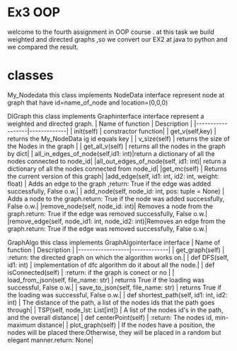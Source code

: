 # Ex3 OOP
welcome to the fourth assignment in OOP course .
at this task we build weighted and directed graphs ,so we 
convert our EX2 at java to python and we compared the result.

# classes 
My_Nodedata
  this class implements NodeData interface represent node at graph
  that have id=name_of_node and location=(0,0,0) 
  
 
 DiGraph
  this class implements Graphinterface interface represent a weighted
  and directed graph.
  | Name of function | Description |
  |------------------|-------------|
  | init(self)       | constractor function|
  | get_v(self,key)  | returns the My_NodeData ig id equals key |
  | v_size(self)     | returns the size of the Nodes in the graph |
  | get_all_v(self)  | returns all the nodes in the graph by dict|
  | all_in_edges_of_node(self,id1: int)|return a dictionary of all the nodes connected to node_id|
  |all_out_edges_of_node(self, id1: int)| return a dictionary of all the nodes connected from node_id|
  |get_mc(self) | Returns the current version of this graph|
  |add_edge(self, id1: int, id2: int, weight: float) | Adds an edge to the graph ,return: True if the edge was added successfully, False o.w.|
  | add_node(self, node_id: int, pos: tuple = None) |   Adds a node to the graph.return: True if the node was added successfully, False o.w.|
  |remove_node(self, node_id: int)| Removes a node from the graph.return: True if the edge was removed successfully, False o.w.|
  |remove_edge(self, node_id1: int, node_id2: int)|Removes an edge from the graph.return: True if the edge was removed successfully, False o.w.|
  
  GraphAlgo
   this class implements GraphAlgointerface interface 
    | Name of function | Description |
  |------------------|-------------|
  | get_graph(self)       | :return: the directed graph on which the algorithm works on.|
  | def DFS(self, id1: int)     | implementation of dfc algorithm do it about all the node.| 
  |  def isConnected(self) | :return: if the graph is conect or no |
  | load_from_json(self, file_name: str)      | returns True if the loading was successful, False o.w.|
  |  save_to_json(self, file_name: str)      |  returns True if the loading was successful, False o.w.|
  |  def shortest_path(self, id1: int, id2: int)       |  The distance of the path, a list of the nodes ids that the path goes through|
  | TSP(self, node_lst: List[int])     |  A list of the nodes id's in the path, and the overall distance|
  |  def centerPoint(self)    | :return: The nodes id, min-maximum distance|
  |  plot_graph(self)     |  If the nodes have a position, the nodes will be placed there.Otherwise, they will be placed in a random but elegant manner.return: None|
        
   
